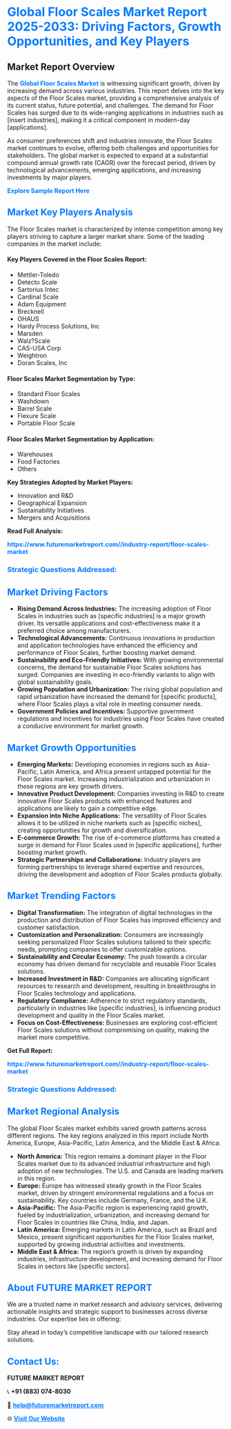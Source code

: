 <h1 style="color: #007BFF;">Global Floor Scales Market Report 2025-2033: Driving Factors, Growth Opportunities, and Key Players</h1>

<section id="overview">
<h2>Market Report Overview</h2>
<p>The <a href="https://www.futuremarketreport.com//industry-report/floor-scales-market" style="color: #007BFF; text-decoration: none;"><strong>Global Floor Scales Market</strong></a> is witnessing significant growth, driven by increasing demand across various industries. This report delves into the key aspects of the Floor Scales market, providing a comprehensive analysis of its current status, future potential, and challenges. The demand for Floor Scales has surged due to its wide-ranging applications in industries such as [insert industries], making it a critical component in modern-day [applications].</p>
<p>As consumer preferences shift and industries innovate, the Floor Scales market continues to evolve, offering both challenges and opportunities for stakeholders. The global market is expected to expand at a substantial compound annual growth rate (CAGR) over the forecast period, driven by technological advancements, emerging applications, and increasing investments by major players.</p>
</section>

<section id="overview">
<p><a href="https://www.futuremarketreport.com//request-sample/reportId=59956" style="color: #007BFF; text-decoration: none;"><strong>Explore Sample Report Here</strong></a></p>
</section>

<section id="key-players">
<h2 style="color: #007BFF;">Market Key Players Analysis</h2>
<p>The Floor Scales market is characterized by intense competition among key players striving to capture a larger market share. Some of the leading companies in the market include:</p>
<h4>Key Players Covered in the Floor Scales Report:</h4>
<ul><li>Mettler-Toledo</li><li>Detecto Scale</li><li>Sartorius Intec</li><li>Cardinal Scale</li><li>Adam Equipment</li><li>Brecknell</li><li>OHAUS</li><li>Hardy Process Solutions, Inc</li><li>Marsden</li><li>Walz?Scale</li><li>CAS-USA Corp</li><li>Weightron</li><li>Doran Scales, Inc</li></ul>
<h4>Floor Scales Market Segmentation by Type:</h4>
<ul><li>Standard Floor Scales</li><li>Washdown</li><li>Barrel Scale</li><li>Flexure Scale</li><li>Portable Floor Scale</li></ul>

<h4>Floor Scales Market Segmentation by Application:</h4>
<ul><li>Warehouses</li><li>Food Factories</li><li>Others</li></ul>
<p><strong>Key Strategies Adopted by Market Players:</strong></p>
<ul>
<li>Innovation and R&D</li>
<li>Geographical Expansion</li>
<li>Sustainability Initiatives</li>
<li>Mergers and Acquisitions</li>
</ul>
</section>

<section>
<p><strong>Read Full Analysis: </strong></p><a href="https://www.futuremarketreport.com//industry-report/floor-scales-market" style="color: #007BFF; text-decoration: none;"><strong>https://www.futuremarketreport.com//industry-report/floor-scales-market</strong></a>
<h3 style="color: #007BFF;">Strategic Questions Addressed:</h3>
</section>

<section id="driving-factors">
<h2 style="color: #007BFF;">Market Driving Factors</h2>
<ul>
<li><strong>Rising Demand Across Industries:</strong> The increasing adoption of Floor Scales in industries such as [specific industries] is a major growth driver. Its versatile applications and cost-effectiveness make it a preferred choice among manufacturers.</li>
<li><strong>Technological Advancements:</strong> Continuous innovations in production and application technologies have enhanced the efficiency and performance of Floor Scales, further boosting market demand.</li>
<li><strong>Sustainability and Eco-Friendly Initiatives:</strong> With growing environmental concerns, the demand for sustainable Floor Scales solutions has surged. Companies are investing in eco-friendly variants to align with global sustainability goals.</li>
<li><strong>Growing Population and Urbanization:</strong> The rising global population and rapid urbanization have increased the demand for [specific products], where Floor Scales plays a vital role in meeting consumer needs.</li>
<li><strong>Government Policies and Incentives:</strong> Supportive government regulations and incentives for industries using Floor Scales have created a conducive environment for market growth.</li>
</ul>
</section>

<section id="growth-opportunities">
<h2 style="color: #007BFF;">Market Growth Opportunities</h2>
<ul>
<li><strong>Emerging Markets:</strong> Developing economies in regions such as Asia-Pacific, Latin America, and Africa present untapped potential for the Floor Scales market. Increasing industrialization and urbanization in these regions are key growth drivers.</li>
<li><strong>Innovative Product Development:</strong> Companies investing in R&D to create innovative Floor Scales products with enhanced features and applications are likely to gain a competitive edge.</li>
<li><strong>Expansion into Niche Applications:</strong> The versatility of Floor Scales allows it to be utilized in niche markets such as [specific niches], creating opportunities for growth and diversification.</li>
<li><strong>E-commerce Growth:</strong> The rise of e-commerce platforms has created a surge in demand for Floor Scales used in [specific applications], further boosting market growth.</li>
<li><strong>Strategic Partnerships and Collaborations:</strong> Industry players are forming partnerships to leverage shared expertise and resources, driving the development and adoption of Floor Scales products globally.</li>
</ul>
</section>

<section id="trending-factors">
<h2 style="color: #007BFF;">Market Trending Factors</h2>
<ul>
<li><strong>Digital Transformation:</strong> The integration of digital technologies in the production and distribution of Floor Scales has improved efficiency and customer satisfaction.</li>
<li><strong>Customization and Personalization:</strong> Consumers are increasingly seeking personalized Floor Scales solutions tailored to their specific needs, prompting companies to offer customizable options.</li>
<li><strong>Sustainability and Circular Economy:</strong> The push towards a circular economy has driven demand for recyclable and reusable Floor Scales solutions.</li>
<li><strong>Increased Investment in R&D:</strong> Companies are allocating significant resources to research and development, resulting in breakthroughs in Floor Scales technology and applications.</li>
<li><strong>Regulatory Compliance:</strong> Adherence to strict regulatory standards, particularly in industries like [specific industries], is influencing product development and quality in the Floor Scales market.</li>
<li><strong>Focus on Cost-Effectiveness:</strong> Businesses are exploring cost-efficient Floor Scales solutions without compromising on quality, making the market more competitive.</li>
</ul>
</section>

<section>
<p><strong>Get Full Report: </strong></p><a href="https://www.futuremarketreport.com//industry-report/floor-scales-market" style="color: #007BFF; text-decoration: none;"><strong>https://www.futuremarketreport.com//industry-report/floor-scales-market</strong></a>
<h3 style="color: #007BFF;">Strategic Questions Addressed:</h3>
</section>


<section id="regional-analysis">
<h2 style="color: #007BFF;">Market Regional Analysis</h2>
<p>The global Floor Scales market exhibits varied growth patterns across different regions. The key regions analyzed in this report include North America, Europe, Asia-Pacific, Latin America, and the Middle East & Africa:</p>
<ul>
<li><strong>North America:</strong> This region remains a dominant player in the Floor Scales market due to its advanced industrial infrastructure and high adoption of new technologies. The U.S. and Canada are leading markets in this region.</li>
<li><strong>Europe:</strong> Europe has witnessed steady growth in the Floor Scales market, driven by stringent environmental regulations and a focus on sustainability. Key countries include Germany, France, and the U.K.</li>
<li><strong>Asia-Pacific:</strong> The Asia-Pacific region is experiencing rapid growth, fueled by industrialization, urbanization, and increasing demand for Floor Scales in countries like China, India, and Japan.</li>
<li><strong>Latin America:</strong> Emerging markets in Latin America, such as Brazil and Mexico, present significant opportunities for the Floor Scales market, supported by growing industrial activities and investments.</li>
<li><strong>Middle East & Africa:</strong> The region’s growth is driven by expanding industries, infrastructure development, and increasing demand for Floor Scales in sectors like [specific sectors].</li>
</ul>
</section>

<footer>
<h2 style="color: #007BFF;">About FUTURE MARKET REPORT</h2>
<p>We are a trusted name in market research and advisory services, delivering actionable insights and strategic support to businesses across diverse industries. Our expertise lies in offering:</p>

<p>Stay ahead in today’s competitive landscape with our tailored research solutions.</p>

<h2 style="color: #007BFF;">Contact Us:</h2>
<p><strong>FUTURE MARKET REPORT</strong></p>
<p>📞 <strong>+91 (883) 074-8030</strong></p>
<p>📧 <strong><a href="mailto:help@futuremarketreport.com" style="color: #007BFF;">help@futuremarketreport.com</a></strong></p>
<p>🌐 <strong><a href="https://www.futuremarketreport.com/" style="color: #007BFF;">Visit Our Website</a></strong></p>
</footer>